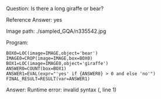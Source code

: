 Question: Is there a long giraffe or bear?

Reference Answer: yes

Image path: ./sampled_GQA/n335542.jpg

Program:

```
BOX0=LOC(image=IMAGE,object='bear')
IMAGE0=CROP(image=IMAGE,box=BOX0)
BOX1=LOC(image=IMAGE0,object='giraffe')
ANSWER0=COUNT(box=BOX1)
ANSWER1=EVAL(expr="'yes' if {ANSWER0} > 0 and else 'no'")
FINAL_RESULT=RESULT(var=ANSWER1)
```
Answer: Runtime error: invalid syntax (<string>, line 1)

